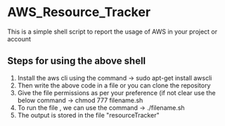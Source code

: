 # AWS_Resource_Tracker
This is a simple shell script to report the usage of AWS in your project or account 
## Steps for using the above shell
1) Install the aws cli using the command -> sudo apt-get install awscli
2) Then write the above code in a file or you can clone the repository
3) Give the file permissions as per your preference (if not clear use the below command -> chmod 777 filename.sh
4) To run the file , we can use the command -> ./filename.sh
5) The output is stored in the file "resourceTracker"



